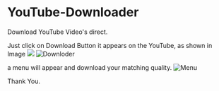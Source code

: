 # YouTube-Downloader
Download YouTube Video's direct.

Just click on Download Button it appears on the YouTube, as shown in Image
![](Screenshot/Downloader.png)
![Downloder](https://user-images.githubusercontent.com/60057329/72677780-2d875180-3ac6-11ea-87b6-5dc9f3f1326a.PNG)


a menu will appear and download your matching quality.
![Menu](https://user-images.githubusercontent.com/60057329/72677805-5b6c9600-3ac6-11ea-8146-fd121421d96a.PNG)

Thank You.
